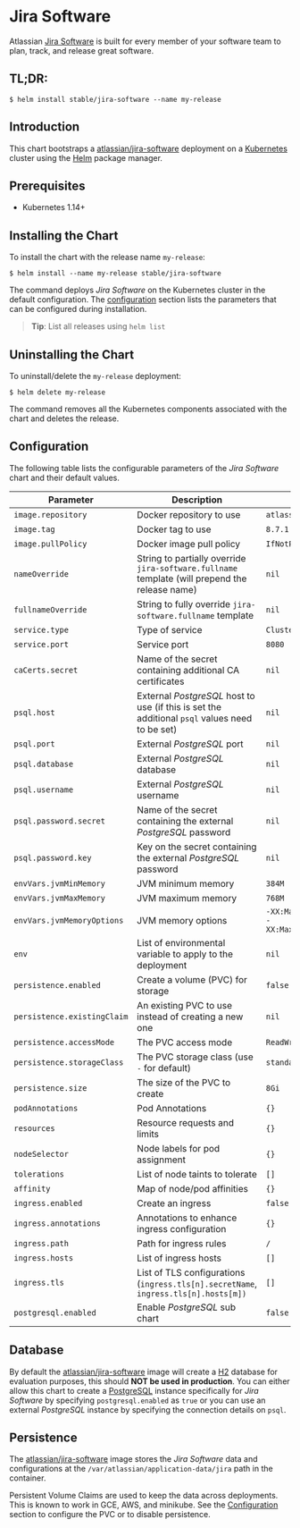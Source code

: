 # Jira Software

Atlassian [Jira Software](https://www.atlassian.com/software/jira) is built for every member of your software team to plan, track, and release great software.

## TL;DR:

```console
$ helm install stable/jira-software --name my-release
```

## Introduction

This chart bootstraps a [atlassian/jira-software](https://hub.docker.com/r/atlassian/jira-software/) deployment on a [Kubernetes](http://kubernetes.io) cluster using the [Helm](https://helm.sh) package manager.

## Prerequisites

- Kubernetes 1.14+

## Installing the Chart

To install the chart with the release name `my-release`:

```console
$ helm install --name my-release stable/jira-software
```

The command deploys _Jira Software_ on the Kubernetes cluster in the default configuration. The [configuration](#configuration) section lists the parameters that can be configured during installation.

> **Tip**: List all releases using `helm list`

## Uninstalling the Chart

To uninstall/delete the `my-release` deployment:

```console
$ helm delete my-release
```

The command removes all the Kubernetes components associated with the chart and deletes the release.

## Configuration

The following table lists the configurable parameters of the _Jira Software_ chart and their default values.

| Parameter                   | Description                                                                                    | Default                                                 |
| --------------------------- | ---------------------------------------------------------------------------------------------- | ------------------------------------------------------- |
| `image.repository`          | Docker repository to use                                                                       | `atlassian/jira-software`                               |
| `image.tag`                 | Docker tag to use                                                                              | `8.7.1`                                                 |
| `image.pullPolicy`          | Docker image pull policy                                                                       | `IfNotPresent`                                          |
| `nameOverride`              | String to partially override `jira-software.fullname` template (will prepend the release name) | `nil`                                                   |
| `fullnameOverride`          | String to fully override `jira-software.fullname` template                                     | `nil`                                                   |
| `service.type`              | Type of service                                                                                | `ClusterIP`                                             |
| `service.port`              | Service port                                                                                   | `8080`                                                  |
| `caCerts.secret`            | Name of the secret containing additional CA certificates                                       | `nil`                                                   |
| `psql.host`                 | External _PostgreSQL_ host to use (if this is set the additional `psql` values need to be set) | `nil`                                                   |
| `psql.port`                 | External _PostgreSQL_ port                                                                     | `nil`                                                   |
| `psql.database`             | External _PostgreSQL_ database                                                                 | `nil`                                                   |
| `psql.username`             | External _PostgreSQL_ username                                                                 | `nil`                                                   |
| `psql.password.secret`      | Name of the secret containing the external _PostgreSQL_ password                               | `nil`                                                   |
| `psql.password.key`         | Key on the secret containing the external _PostgreSQL_ password                                | `nil`                                                   |
| `envVars.jvmMinMemory`      | JVM minimum memory                                                                             | `384M`                                                  |
| `envVars.jvmMaxMemory`      | JVM maximum memory                                                                             | `768M`                                                  |
| `envVars.jvmMemoryOptions`  | JVM memory options                                                                             | `-XX:MaxMetaspaceSize=512m -XX:MaxDirectMemorySize=10m` |
| `env`                       | List of environmental variable to apply to the deployment                                      | `nil`                                                   |
| `persistence.enabled`       | Create a volume (PVC) for storage                                                              | `false`                                                 |
| `persistence.existingClaim` | An existing PVC to use instead of creating a new one                                           | `nil`                                                   |
| `persistence.accessMode`    | The PVC access mode                                                                            | `ReadWriteOnce`                                         |
| `persistence.storageClass`  | The PVC storage class (use `-` for default)                                                    | `standard`                                              |
| `persistence.size`          | The size of the PVC to create                                                                  | `8Gi`                                                   |
| `podAnnotations`            | Pod Annotations                                                                                | `{}`                                                    |
| `resources`                 | Resource requests and limits                                                                   | `{}`                                                    |
| `nodeSelector`              | Node labels for pod assignment                                                                 | `{}`                                                    |
| `tolerations`               | List of node taints to tolerate                                                                | `[]`                                                    |
| `affinity`                  | Map of node/pod affinities                                                                     | `{}`                                                    |
| `ingress.enabled`           | Create an ingress                                                                              | `false`                                                 |
| `ingress.annotations`       | Annotations to enhance ingress configuration                                                   | `{}`                                                    |
| `ingress.path`              | Path for ingress rules                                                                         | `/`                                                     |
| `ingress.hosts`             | List of ingress hosts                                                                          | `[]`                                                    |
| `ingress.tls`               | List of TLS configurations (`ingress.tls[n].secretName`, `ingress.tls[n].hosts[m])`            | `[]`                                                    |
| `postgresql.enabled`        | Enable _PostgreSQL_ sub chart                                                                  | `false`                                                 |

## Database

By default the [atlassian/jira-software](https://hub.docker.com/r/atlassian/jira-software/) image will create a [H2](https://www.h2database.com/html/main.html) database for evaluation purposes, this should **NOT be used in production**. You can either allow this chart to create a [PostgreSQL](https://hub.docker.com/_/postgres) instance specifically for _Jira Software_ by specifying `postgresql.enabled` as `true` or you can use an external _PostgreSQL_ instance by specifying the connection details on `psql`.

## Persistence

The [atlassian/jira-software](https://hub.docker.com/r/atlassian/jira-software/) image stores the _Jira Software_ data and configurations at the `/var/atlassian/application-data/jira` path in the container.

Persistent Volume Claims are used to keep the data across deployments. This is known to work in GCE, AWS, and minikube.
See the [Configuration](#configuration) section to configure the PVC or to disable persistence.

